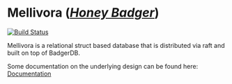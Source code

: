 # Mellivora ([_Honey Badger_](https://en.wikipedia.org/wiki/Honey_badger))

[![Build Status](https://travis-ci.com/elliotcourant/mellivora.svg?branch=master)](https://travis-ci.com/elliotcourant/mellivora)

Mellivora is a relational struct based database that is distributed via raft and built on top of
BadgerDB.

Some documentation on the underlying design can be found here: [Documentation](docs/Storage%20Format.md)